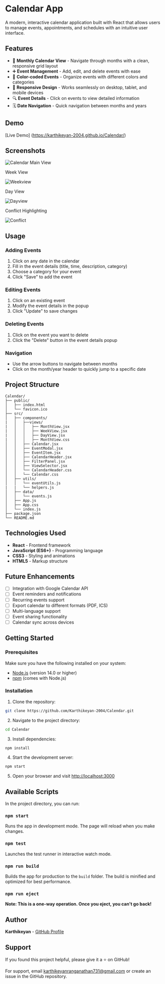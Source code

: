 # Calendar App

A modern, interactive calendar application built with React that allows users to manage events, appointments, and schedules with an intuitive user interface.

## Features

- 📅 **Monthly Calendar View** - Navigate through months with a clean, responsive grid layout
- ➕ **Event Management** - Add, edit, and delete events with ease
- 🎨 **Color-coded Events** - Organize events with different colors and categories
- 📱 **Responsive Design** - Works seamlessly on desktop, tablet, and mobile devices
- 🔍 **Event Details** - Click on events to view detailed information
- 🗓️ **Date Navigation** - Quick navigation between months and years

## Demo

[Live Demo] (https://karthikeyan-2004.github.io/Calendar/)

## Screenshots

![Calendar Main View](./screenshots/demo.gif)

Week View

![Weekview](./screenshots/weekview.png)

Day View

![Dayview](./screenshots/dayview.png)

Conflict Highlighting

![Conflict](./screenshots/Conflict.png)


## Usage

### Adding Events
1. Click on any date in the calendar
2. Fill in the event details (title, time, description, category)
3. Choose a category for your event
4. Click "Save" to add the event

### Editing Events
1. Click on an existing event
2. Modify the event details in the popup
3. Click "Update" to save changes

### Deleting Events
1. Click on the event you want to delete
2. Click the "Delete" button in the event details popup

### Navigation
- Use the arrow buttons to navigate between months
- Click on the month/year header to quickly jump to a specific date

## Project Structure

```
Calendar/
├── public/
│   ├── index.html
│   └── favicon.ico
├── src/
│   ├── components/
|   │   ├──views/
|   │   │   ├── MonthView.jsx
|   │   │   ├── WeekView.jsx
|   │   │   ├── DayView.jsx
|   │   │   ├── MonthView.css
│   │   ├── Calendar.jsx
│   │   ├── EventModal.jsx
│   │   ├── EventItem.jsx
│   │   ├── CalendarHeader.jsx
│   │   ├── FilterPanel.jsx
│   │   ├── ViewSelector.jsx
│   │   └── CalendarHeader.css
│   │   └── Calendar.css
│   ├── utils/
│   │   └── eventUtils.js
|   |   └── helpers.js
│   ├── data/
│   │   └── events.js
│   ├── App.js
│   ├── App.css
│   └── index.js
├── package.json
└── README.md
```

## Technologies Used

- **React** - Frontend framework
- **JavaScript (ES6+)** - Programming language
- **CSS3** - Styling and animations
- **HTML5** - Markup structure


## Future Enhancements

- [ ] Integration with Google Calendar API
- [ ] Event reminders and notifications
- [ ] Recurring events support
- [ ] Export calendar to different formats (PDF, ICS)
- [ ] Multi-language support
- [ ] Event sharing functionality
- [ ] Calendar sync across devices

## Getting Started

### Prerequisites

Make sure you have the following installed on your system:
- [Node.js](https://nodejs.org/) (version 14.0 or higher)
- [npm](https://www.npmjs.com/) (comes with Node.js)

### Installation

1. Clone the repository:
```bash
git clone https://github.com/Karthikeyan-2004/Calendar.git
```

2. Navigate to the project directory:
```bash
cd Calendar
```

3. Install dependencies:
```bash
npm install
```

4. Start the development server:
```bash
npm start
```

5. Open your browser and visit [http://localhost:3000](http://localhost:3000)

## Available Scripts

In the project directory, you can run:

### `npm start`
Runs the app in development mode. The page will reload when you make changes.

### `npm test`
Launches the test runner in interactive watch mode.

### `npm run build`
Builds the app for production to the `build` folder. The build is minified and optimized for best performance.

### `npm run eject`
**Note: This is a one-way operation. Once you eject, you can't go back!**

## Author

**Karthikeyan** - [GitHub Profile](https://github.com/Karthikeyan-2004)


## Support

If you found this project helpful, please give it a ⭐ on GitHub!

For support, email karthikeyanranganathan731@gmail.com or create an issue in the GitHub repository.

